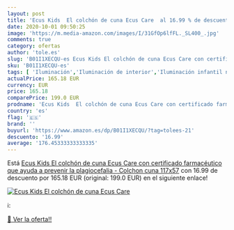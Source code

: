 ```yaml
---
layout: post
title: 'Ecus Kids  El colchón de cuna Ecus Care  al 16.99 % de descuento'
date: 2020-10-01 09:50:25
image: 'https://m.media-amazon.com/images/I/31GfOp6lfFL._SL400_.jpg'
comments: true
category: ofertas
author: 'tole.es'
slug: 'B01I1XECQU-es Ecus Kids El colchón de cuna Ecus Care con certificado...'
sku: 'B01I1XECQU-es'
tags: [ 'Iluminación','Iluminación de interior','Iluminación infantil nocturna','Lámparas e iluminación infantil','Monos para bebés niño','Ropa','Ropa de una pieza para bebés niño','Ropa para bebés','Ropa para bebés niño','ecus','kids', ]
actualPrice: 165.18 EUR
currency: EUR
price: 165.18
comparePrice: 199.0 EUR
prodname: 'Ecus Kids  El colchón de cuna Ecus Care con certificado farmacéutico que ayuda a prevenir la plagiocefalia - Colchon cuna 117x57'
country: 'es'
flag: '🇪🇸'
brand: ''
buyurl: 'https://www.amazon.es/dp/B01I1XECQU/?tag=tolees-21'
descuento: '16.99'
average: '176.45333333333335'
---
```


Está [Ecus Kids  El colchón de cuna Ecus Care con certificado farmacéutico que ayuda a prevenir la plagiocefalia - Colchon cuna 117x57](https://www.amazon.es/dp/B01I1XECQU/?tag=tolees-21) con 16.99 de descuento por 165.18 EUR (original: 199.0 EUR) en el siguiente enlace!

[![Ecus Kids  El colchón de cuna Ecus Care ](https://m.media-amazon.com/images/I/31GfOp6lfFL._SL400_.jpg)](https://www.amazon.es/dp/B01I1XECQU/?tag=tolees-21)

ℹ️:


[🛒 Ver la oferta!!](https://www.amazon.es/dp/B01I1XECQU/?tag=tolees-21)
